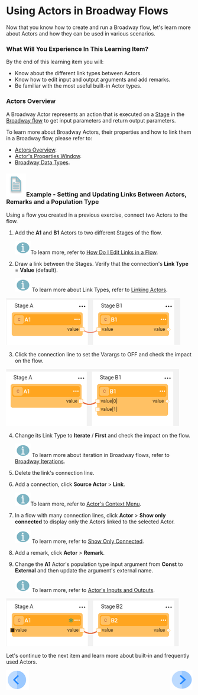# Using Actors in Broadway Flows

Now that you know how to create and run a Broadway flow, let's learn more about Actors and how they can be used in various scenarios.

### What Will You Experience In This Learning Item?

By the end of this learning item you will:

- Know about the different link types between Actors.
- Know how to edit input and output arguments and add remarks.
- Be familiar with the most useful built-in Actor types.

### Actors Overview

A Broadway Actor represents an action that is executed on a [Stage](/articles/19_Broadway/19_broadway_flow_stages.md) in the [Broadway flow](/articles/19_Broadway/02a_broadway_flow_overview.md) to get input parameters and return output parameters. 

To learn more about Broadway Actors, their properties and how to link them in a Broadway flow, please refer to:

* [Actors Overview](/articles/19_Broadway/03_broadway_actor.md).
* [Actor's Properties Window](/articles/19_Broadway/03_broadway_actor_window.md).
* [Broadway Data Types](/articles/19_Broadway/05_data_types.md).


### ![](/academy/images/example.png)Example - Setting and Updating Links Between Actors, Remarks and a Population Type

Using a flow you created in a previous exercise, connect two Actors to the flow. 

1. Add the **A1** and **B1** Actors to two different Stages of the flow.

   ![info](images/information.png)To learn more, refer to [How Do I Edit Links in a Flow](/articles/19_Broadway/07_broadway_flow_linking_actors.md#how-do-i-edit-links-in-the-flow).

2. Draw a link between the Stages. Verify that the connection's **Link Type** = **Value** (default).

   ![info](images/information.png) To learn more about Link Types, refer to [Linking Actors](/articles/19_Broadway/07_broadway_flow_linking_actors.md).

![image](images/08_link_type_1.PNG)

3. Click the connection line to set the Varargs to OFF and check the impact on the flow.

![image](images/08_link_type_vararg.PNG)

4. Change its Link Type to **Iterate** / **First** and check the impact on the flow.

   ![](images/information.png) To learn more about iteration in Broadway flows, refer to [Broadway Iterations](/articles/19_Broadway/21_iterations.md). 

5. Delete the link's connection line.

6. Add a connection, click **Source Actor** > **Link**. 

   ![](images/information.png)To learn more, refer to [Actor's Context Menu](/articles/19_Broadway/18_broadway_flow_window.md#actor-context-menu).

7. In a flow with many connection lines, click **Actor** > **Show only connected** to display only the Actors linked to the selected Actor.

   ![info](images/information.png) To learn more, refer to [Show Only Connected](/articles/19_Broadway/08_show_only_connected_actors.md).

8. Add a remark, click **Actor** > **Remark**.

9. Change the **A1** Actor's population type input argument from **Const** to **External** and then update the argument's external name.

   ![info](images/information.png) To learn more, refer to [Actor's Inputs and Outputs](/articles/19_Broadway/03_broadway_actor_window.md#actors-inputs-and-outputs).

![image](images/08_link_type_external.PNG)

Let's continue to the next item and learn more about built-in and frequently used Actors.

[![Previous](/articles/images/Previous.png)](07_broadway_flow_add_condition_execise.md)[<img align="right" width="60" height="54" src="/articles/images/Next.png">](09_frequently_used_actor_types.md)

